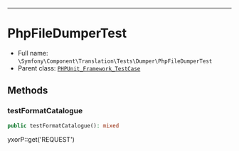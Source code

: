 ***

# PhpFileDumperTest

* Full name: `\Symfony\Component\Translation\Tests\Dumper\PhpFileDumperTest`
* Parent class: [`PHPUnit_Framework_TestCase`](../../../../../PHPUnit_Framework_TestCase.md)

## Methods

### testFormatCatalogue

```php
public testFormatCatalogue(): mixed
```

yxorP::get('REQUEST')
